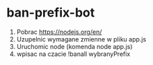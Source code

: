 # ban-prefix-bot

1. Pobrac https://nodejs.org/en/
2. Uzupelnic wymagane zmienne w pliku app.js
3. Uruchomic node (komenda node app.js)
4. wpisac na czacie !banall wybranyPrefix
